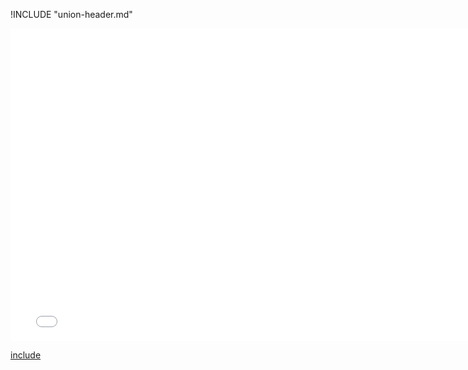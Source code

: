 !INCLUDE "union-header.md"

<iframe src="../../transformation-union.html" width="770" height="500" frameBorder="0" seamless="seamless">
</iframe>

[include](../../transformation-union.html)


